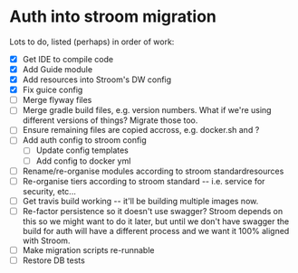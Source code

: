 # Auth into stroom migration

Lots to do, listed (perhaps) in order of work:

- [x] Get IDE to compile code
- [x] Add Guide module
- [x] Add resources into Stroom's DW config
- [x] Fix guice config
- [ ] Merge flyway files
- [ ] Merge gradle build files, e.g. version numbers. What if we're using different versions of things? Migrate those too.
- [ ] Ensure remaining files are copied accross, e.g. docker.sh and ?
- [ ] Add auth config to stroom config
  - [ ] Update config templates
  - [ ] Add config to docker yml 
- [ ] Rename/re-organise modules according to stroom standardresources
- [ ] Re-organise tiers according to stroom standard -- i.e. service for security, etc...
- [ ] Get travis build working -- it'll be building multiple images now.
- [ ] Re-factor persistence so it doesn't use swagger? Stroom depends on this so we might want to do it later, but until we don't have swagger the build for auth will have a different process and we want it 100% aligned with Stroom.
- [ ] Make migration scripts re-runnable
- [ ] Restore DB tests
